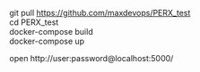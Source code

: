 git pull https://github.com/maxdevops/PERX_test  
cd PERX_test  
docker-compose build  
docker-compose up  
  
open http://user:password@localhost:5000/  
